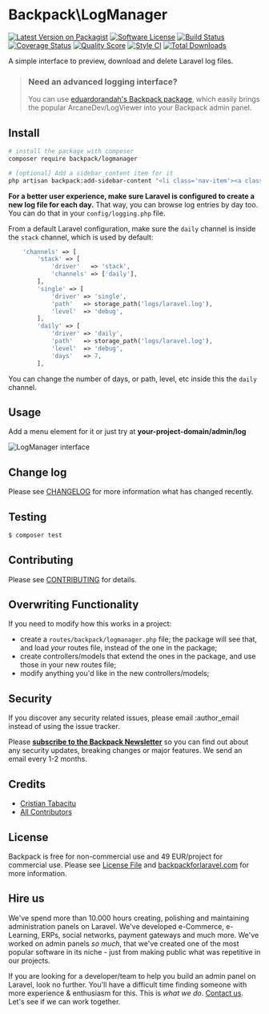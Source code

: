 # Backpack\LogManager

[![Latest Version on Packagist](https://img.shields.io/packagist/v/backpack/logmanager.svg?style=flat-square)](https://packagist.org/packages/backpack/logmanager)
[![Software License](https://img.shields.io/badge/license-MIT-brightgreen.svg?style=flat-square)](LICENSE.md)
[![Build Status](https://img.shields.io/travis/laravel-backpack/logmanager/master.svg?style=flat-square)](https://travis-ci.org/laravel-backpack/logmanager)
[![Coverage Status](https://img.shields.io/scrutinizer/coverage/g/laravel-backpack/logmanager.svg?style=flat-square)](https://scrutinizer-ci.com/g/laravel-backpack/logmanager/code-structure)
[![Quality Score](https://img.shields.io/scrutinizer/g/laravel-backpack/logmanager.svg?style=flat-square)](https://scrutinizer-ci.com/g/laravel-backpack/logmanager)
[![Style CI](https://styleci.io/repos/52886512/shield)](https://styleci.io/repos/52886512)
[![Total Downloads](https://img.shields.io/packagist/dt/backpack/logmanager.svg?style=flat-square)](https://packagist.org/packages/backpack/crud)

A simple interface to preview, download and delete Laravel log files.


> ### Need an advanced logging interface?
> You can use [eduardorandah's Backpack package](https://github.com/eduardoarandah/backpacklogviewer), which easily brings the popular ArcaneDev/LogViewer into your Backpack admin panel.

## Install

``` bash
# install the package with composer
composer require backpack/logmanager

# [optional] Add a sidebar_content item for it
php artisan backpack:add-sidebar-content "<li class='nav-item'><a class='nav-link' href='{{ backpack_url('log') }}'><i class='nav-icon fa fa-terminal'></i> Logs</a></li>"
```

**For a better user experience, make sure Laravel is configured to create a new log file for each day.** That way, you can browse log entries by day too. You can do that in your ```config/logging.php``` file. 

From a default Laravel configuration, make sure the ```daily``` channel is inside the ```stack``` channel, which is used by default:

```php
    'channels' => [
        'stack' => [
            'driver'   => 'stack',
            'channels' => ['daily'],
        ],
        'single' => [
            'driver' => 'single',
            'path'   => storage_path('logs/laravel.log'),
            'level'  => 'debug',
        ],
        'daily' => [
            'driver' => 'daily',
            'path'   => storage_path('logs/laravel.log'),
            'level'  => 'debug',
            'days'   => 7,
        ],
```

You can change the number of days, or path, level, etc inside this the ```daily``` channel.


## Usage

Add a menu element for it or just try at **your-project-domain/admin/log**

![LogManager interface](https://backpackforlaravel.com/uploads/screenshots/log_list.png)

## Change log

Please see [CHANGELOG](CHANGELOG.md) for more information what has changed recently.

## Testing

``` bash
$ composer test
```

## Contributing

Please see [CONTRIBUTING](CONTRIBUTING.md) for details.

## Overwriting Functionality

If you need to modify how this works in a project: 
- create a ```routes/backpack/logmanager.php``` file; the package will see that, and load _your_ routes file, instead of the one in the package; 
- create controllers/models that extend the ones in the package, and use those in your new routes file;
- modify anything you'd like in the new controllers/models;

## Security

If you discover any security related issues, please email :author_email instead of using the issue tracker.

Please **[subscribe to the Backpack Newsletter](http://backpackforlaravel.com/newsletter)** so you can find out about any security updates, breaking changes or major features. We send an email every 1-2 months.

## Credits

- [Cristian Tabacitu](https://tabacitu.ro)
- [All Contributors](../../contributors)

## License

Backpack is free for non-commercial use and 49 EUR/project for commercial use. Please see [License File](LICENSE.md) and [backpackforlaravel.com](https://backpackforlaravel.com/#pricing) for more information.

## Hire us

We've spend more than 10.000 hours creating, polishing and maintaining administration panels on Laravel. We've developed e-Commerce, e-Learning, ERPs, social networks, payment gateways and much more. We've worked on admin panels _so much_, that we've created one of the most popular software in its niche - just from making public what was repetitive in our projects.

If you are looking for a developer/team to help you build an admin panel on Laravel, look no further. You'll have a difficult time finding someone with more experience & enthusiasm for this. This is _what we do_. [Contact us](https://backpackforlaravel.com/need-freelancer-or-development-team). Let's see if we can work together.

